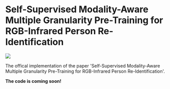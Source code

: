 # Self-Supervised Modality-Aware Multiple Granularity Pre-Training for RGB-Infrared Person Re-Identification

![](overview.jpeg)

The offical implementation of the paper 'Self-Supervised Modality-Aware Multiple Granularity Pre-Training for RGB-Infrared Person Re-Identification'.

**The code is coming soon!**
